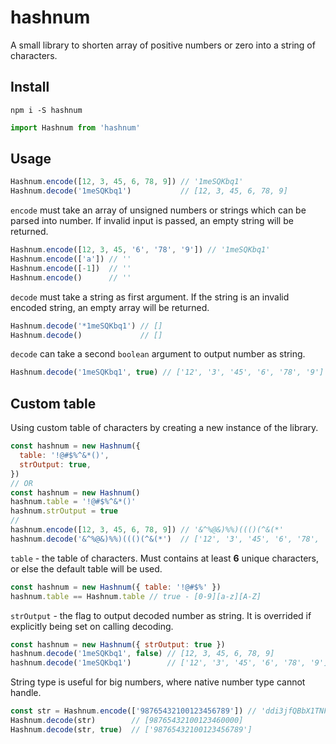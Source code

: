 # hashnum

A small library to shorten array of positive numbers or zero into a string of characters.

## Install

```
npm i -S hashnum
```

```javascript
import Hashnum from 'hashnum'
```

## Usage

```javascript
Hashnum.encode([12, 3, 45, 6, 78, 9]) // '1meSQKbq1'
Hashnum.decode('1meSQKbq1')           // [12, 3, 45, 6, 78, 9]
```

`encode` must take an array of unsigned numbers or strings which can be parsed into number.
If invalid input is passed, an empty string will be returned.

```javascript
Hashnum.encode([12, 3, 45, '6', '78', '9']) // '1meSQKbq1'
Hashnum.encode(['a']) // ''
Hashnum.encode([-1])  // ''
Hashnum.encode()      // ''
```

`decode` must take a string as first argument. If the string is an invalid encoded string,
an empty array will be returned.

```javascript
Hashnum.decode('*1meSQKbq1') // []
Hashnum.decode()             // []
```

`decode` can take a second `boolean` argument to output number as string.

```javascript
Hashnum.decode('1meSQKbq1', true) // ['12', '3', '45', '6', '78', '9']
```

## Custom table

Using custom table of characters by creating a new instance of the library.

```javascript
const hashnum = new Hashnum({
  table: '!@#$%^&*()',
  strOutput: true,
})
// OR
const hashnum = new Hashnum()
hashnum.table = '!@#$%^&*()'
hashnum.strOutput = true
//
hashnum.encode([12, 3, 45, 6, 78, 9]) // '&^%@&)%%)((()(^&(*'
hashnum.decode('&^%@&)%%)((()(^&(*')  // ['12', '3', '45', '6', '78', '9']
```

`table` - the table of characters. Must contains at least **6** unique characters, or else
the default table will be used.

```javascript
const hashnum = new Hashnum({ table: '!@#$%' })
hashnum.table == Hashnum.table // true - [0-9][a-z][A-Z]
```

`strOutput` - the flag to output decoded number as string. It is overrided
if explicitly being set on calling decoding.

```javascript
const hashnum = new Hashnum({ strOutput: true })
hashnum.decode('1meSQKbq1', false) // [12, 3, 45, 6, 78, 9]
hashnum.decode('1meSQKbq1')        // ['12', '3', '45', '6', '78', '9']
```

String type is useful for big numbers, where native number type cannot handle.

```javascript
const str = Hashnum.encode(['98765432100123456789']) // 'ddi3jfQBbX1TNFq'
Hashnum.decode(str)        // [98765432100123460000]
Hashnum.decode(str, true)  // ['98765432100123456789']
```
